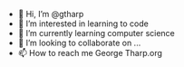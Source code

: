 - 👋 Hi, I’m @gtharp
- 👀 I’m interested in learning to code
- 🌱 I’m currently learning computer science
- 💞️ I’m looking to collaborate on ...
- 📫 How to reach me George Tharp.org

<!---
gtharp/gtharp is a ✨ special ✨ repository because its `README.md` (this file) appears on your GitHub profile.
You can click the Preview link to take a look at your changes.
--->
